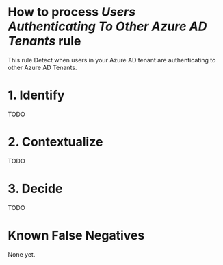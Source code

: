 # How to process *Users Authenticating To Other Azure AD Tenants* rule
This rule Detect when users in your Azure AD tenant are authenticating to other Azure AD Tenants.

# 1. Identify
TODO

# 2. Contextualize
TODO

# 3. Decide
TODO

# Known False Negatives
None yet.
